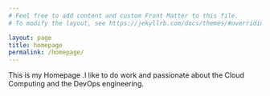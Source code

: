 ```yaml
---
# Feel free to add content and custom Front Matter to this file.
# To modify the layout, see https://jekyllrb.com/docs/themes/#overriding-theme-defaults

layout: page
title: homepage
permalink: /homepage/
---
```


This is my Homepage .I like to do work and passionate about the Cloud Computing and the DevOps engineering.
